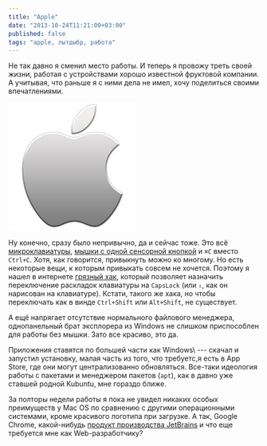 ```yaml
---
title: "Apple"
date: "2013-10-24T11:21:00+03:00"
published: false
tags: "apple, лытдыбр, работа"
---
```


Не так давно я сменил место работы. И теперь я провожу треть своей жизни, работая с устройствами хорошо известной фруктовой компании. А учитывая, что раньше я с ними дела не имел, хочу поделиться своими впечатлениями.

![](/images/3rd-party/apple-logo.png "Apple logo")

Ну конечно, сразу было непривычно, да и сейчас тоже. Это всё [микроклавиатуры][keyboard], [мышки с одной сенсорной кнопкой](http://www.apple.com/magicmouse/) и `⌘C` вместо `Ctrl+C`. Хотя, как говорится, привыкнуть можно ко многому. Но есть некоторые вещи, к которым привыкать совсем не хочется. Поэтому я нашел в интернете [грязный хак][caps-lock], который позволяет назначить переключение раскладок клавиатуры на `CapsLock` (или `⇪`, как он нарисован на клавиатуре). Кстати, такого же хака, но чтобы переключать как в винде `Ctrl+Shift` или `Alt+Shift`, не существует.

А ещё напрягает отсутствие нормального файлового менеджера, однопанельный брат эксплорера из Windows не слишком приспособлен для работы без мышки. Зато все красиво, это да.

Приложения ставятся по большей части как Windows\ --- скачал и запустил установку, малая часть из того, что требуетс,я есть в App Store, где они могут централизованно обновляться. Все-таки идеология работы с пакетами и менеджером пакетов (`apt`), как в давно уже ставшей родной Kubuntu, мне гораздо ближе.

За полторы недели работы я пока не увидел никаких особых преимуществ у Maс OS по сравнению с другими операционными системами, кроме красивого логотипа при загрузке. А так, Google Chrome, какой-нибудь [продукт производства JetBrains][idea] и что еще требуется мне как Web-разработчику?

[keyboard]: http://www.apple.com/keyboard/
[mouse]: http://www.apple.com/magicmouse/
[caps-lock]: http://d43.me/blog/593/select-input-language-by-caps-lock-in-mac-os-x/
[idea]: http://www.jetbrains.com/idea/
